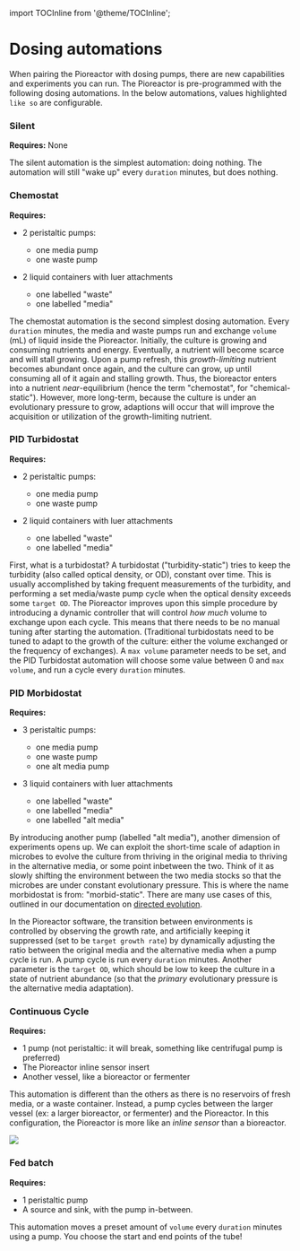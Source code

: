 import TOCInline from '@theme/TOCInline';

# Dosing automations

When pairing the Pioreactor with dosing pumps, there are new capabilities and experiments you can run. The Pioreactor is pre-programmed with the following dosing automations. In the below automations, values highlighted `like so` are configurable.

<TOCInline toc={toc} />

### Silent

**Requires:** None

The silent automation is the simplest automation: doing nothing. The automation will still "wake up" every `duration` minutes, but does nothing.

### Chemostat

**Requires:**

* 2 peristaltic pumps:

    * one media pump
    * one waste pump

* 2 liquid containers with luer attachments

    * one labelled "waste"
    * one labelled "media"

The chemostat automation is the second simplest dosing automation. Every `duration` minutes, the media and waste pumps run and exchange `volume` (mL) of liquid inside the Pioreactor. Initially, the culture is growing and consuming nutrients and energy. Eventually, a nutrient will become scarce and will stall growing. Upon a pump refresh, this _growth-limiting_ nutrient becomes abundant once again, and the culture can grow, up until consuming all of it again and stalling growth. Thus, the bioreactor enters into a nutrient _near_\-equilibrium (hence the term "chemostat", for "chemical-static"). However, more long-term, because the culture is under an evolutionary pressure to grow, adaptions will occur that will improve the acquisition or utilization of the growth-limiting nutrient.

### PID Turbidostat

**Requires:**

* 2 peristaltic pumps:

    * one media pump
    * one waste pump

* 2 liquid containers with luer attachments

    * one labelled "waste"
    * one labelled "media"


First, what is a turbidostat? A turbidostat ("turbidity-static") tries to keep the turbidity (also called optical density, or OD), constant over time. This is usually accomplished by taking frequent measurements of the turbidity, and performing a set media/waste pump cycle when the optical density exceeds some `target OD`. The Pioreactor improves upon this simple procedure by introducing a dynamic controller that will control _how much_ volume to exchange upon each cycle. This means that there needs to be no manual tuning after starting the automation. (Traditional turbidostats need to be tuned to adapt to the growth of the culture: either the volume exchanged or the frequency of exchanges). A `max volume` parameter needs to be set, and the PID Turbidostat automation will choose some value between 0 and `max volume`, and run a cycle every `duration` minutes.

### PID Morbidostat

**Requires:**

* 3 peristaltic pumps:

    * one media pump
    * one waste pump
    * one alt media pump

* 3 liquid containers with luer attachments

    * one labelled "waste"
    * one labelled "media"
    * one labelled "alt media"


By introducing another pump (labelled "alt media"), another dimension of experiments opens up. We can exploit the short-time scale of adaption in microbes to evolve the culture from thriving in the original media to thriving in the alternative media, or some point inbetween the two. Think of it as slowly shifting the environment between the two media stocks so that the microbes are under constant evolutionary pressure. This is where the name morbidostat is from: "morbid-static". There are many use cases of this, outlined in our documentation on [directed evolution](https://github.com/Pioreactor/pioreactor/wiki/Use-cases:-directed-evolution).

In the Pioreactor software, the transition between environments is controlled by observing the growth rate, and artificially keeping it suppressed (set to be `target growth rate`) by dynamically adjusting the ratio between the original media and the alternative media when a pump cycle is run. A pump cycle is run every `duration` minutes. Another parameter is the `target OD`, which should be low to keep the culture in a state of nutrient abundance (so that the _primary_ evolutionary pressure is the alternative media adaptation).

### Continuous Cycle

**Requires:**

*   1 pump (not peristaltic: it will break, something like centrifugal pump is preferred)
*   The Pioreactor inline sensor insert
*   Another vessel, like a bioreactor or fermenter

This automation is different than the others as there is no reservoirs of fresh media, or a waste container. Instead, a pump cycles between the larger vessel (ex: a larger bioreactor, or fermenter) and the Pioreactor. In this configuration, the Pioreactor is more like an _inline sensor_ than a bioreactor.

![](https://cdn.shopify.com/s/files/1/0515/1824/3002/files/inline_sensor_general.png?v=1620833718)


### Fed batch

**Requires:**

*   1 peristaltic pump
*   A source and sink, with the pump in-between.

This automation moves a preset amount of `volume` every `duration` minutes using a pump. You choose the start and end points of the tube!